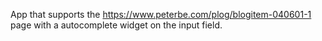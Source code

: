 App that supports the https://www.peterbe.com/plog/blogitem-040601-1
page with a autocomplete widget on the input field.
